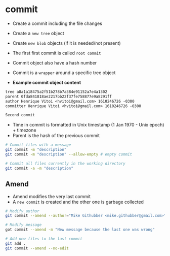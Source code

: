 # commit

- Create a commit including the file changes
- Create a `new tree` object
- Create `new blob` objects (if it is needed/not present)
- The first first commit is called `root commit`
- Commit object also have a hash number
- Commit is a `wrapper` around a specific tree object

- **Example commit object content**

```txt
tree a8a1a18475a2f51b278b7a384e91152a7e4a1302
parent 0fda841818ae2217bb22f37fe758877e9a8291ff
author Henrique Vitoi <hvitoi@gmail.com> 1610246726 -0300
committer Henrique Vitoi <hvitoi@gmail.com> 1610246726 -0300

Second commit
```

- Time in commit is formatted in Unix timestamp (1 Jan 1970 - Unix epoch) + timezone
- Parent is the hash of the previous commit

```sh
# Commit files with a message
git commit -m "description"
git commit -m "description" --allow-empty # empty commit

# Commit all files currently in the working directory
git commit -a -m "description"
```

## Amend

- Amend modifies the very last commit
- A `new commit` is created and the other one is garbage collected

```sh
# Modify author
git commit --amend --author="Mike Githubber <mike.githubber@gmail.com>" # change author

# Modify message
got commit --amend -m "New message because the last one was wrong"

# Add new files to the last commit
git add .
git commit --amend --no-edit
```

